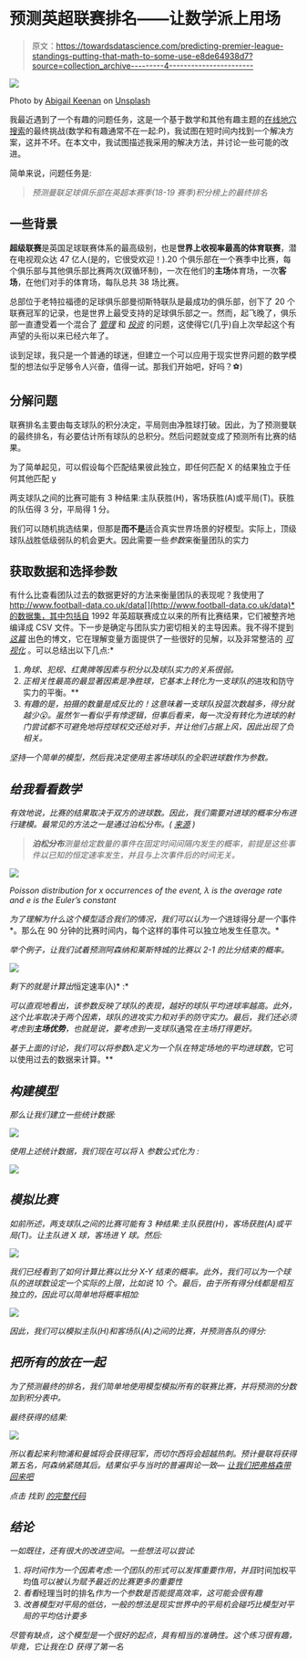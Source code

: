 # 预测英超联赛排名——让数学派上用场

> 原文：<https://towardsdatascience.com/predicting-premier-league-standings-putting-that-math-to-some-use-e8de64938d7?source=collection_archive---------4----------------------->

![](img/3ac1032df5375f3b5f068a1c02d556eb.png)

Photo by [Abigail Keenan](https://unsplash.com/@akeenster?utm_source=medium&utm_medium=referral) on [Unsplash](https://unsplash.com?utm_source=medium&utm_medium=referral)

我最近遇到了一个有趣的问题任务，这是一个基于数学和其他有趣主题的[在线地穴搜索](https://www.facebook.com/events/522221961613814)的最终挑战(数学和有趣通常不在一起:P)，我试图在短时间内找到一个解决方案，这并不坏。在本文中，我试图描述我采用的解决方法，并讨论一些可能的改进。

简单来说，问题任务是:

> *预测曼联足球俱乐部在英超本赛季(18-19 赛季)积分榜上的最终排名*

## 一些背景

**超级联赛**是英国足球联赛体系的最高级别，也是**世界上收视率最高的体育联赛**，潜在电视观众达 47 亿人(是的，它很受欢迎！).20 个俱乐部在一个赛季中比赛，每个俱乐部与其他俱乐部比赛两次(双循环制)，一次在他们的**主场**体育场，一次**客场**，在他们对手的体育场，每队总共 38 场比赛。

总部位于老特拉福德的足球俱乐部曼彻斯特联队是最成功的俱乐部，创下了 20 个联赛冠军的记录，也是世界上最受支持的足球俱乐部之一。然而，起飞晚了，俱乐部一直遭受着一个混合了 [*管理*](https://www.cbc.ca/sports/soccer/mourinho-exit-manchester-united-1.4950290) 和 [*投资*](https://www.theguardian.com/football/2018/oct/24/manchester-united-shambolic-investments-lack-grand-design-jose-mourinho) 的问题，这使得它(几乎)自上次举起这个有声望的头衔以来已经六年了。

谈到足球，我只是一个普通的球迷，但建立一个可以应用于现实世界问题的数学模型的想法似乎足够令人兴奋，值得一试。那我们开始吧，好吗？⚽️)

## 分解问题

联赛排名主要由每支球队的积分决定，平局则由净胜球打破。因此，为了预测曼联的最终排名，有必要估计所有球队的总积分。然后问题就变成了预测所有比赛的结果。

为了简单起见，可以假设每个匹配结果彼此独立，即任何匹配 X 的结果独立于任何其他匹配 y

两支球队之间的比赛可能有 3 种结果:主队获胜(H)，客场获胜(A)或平局(T)。获胜的队伍得 3 分，平局得 1 分。

我们可以随机挑选结果，但那是**而不是**适合真实世界场景的好模型。实际上，顶级球队战胜低级弱队的机会更大。因此需要一些*参数*来衡量团队的实力

## 获取数据和选择参数

有什么比查看团队过去的数据更好的方法来衡量团队的表现呢？我使用了 http://www.football-data.co.uk/data[](http://www.football-data.co.uk/data)*的数据集，其中包括自 1992 年英超联赛成立以来的所有比赛结果，它们被整齐地编译成 CSV 文件。下一步是确定与团队实力密切相关的主导因素。我不得不提到 [*这篇*](https://theartandscienceofdata.wordpress.com/2016/09/17/predicting-the-english-premier-league-standings/) 出色的博文，它在理解变量方面提供了一些很好的见解，以及非常整洁的 [*可视化*](https://public.tableau.com/profile/rosebud.anwuri#!/vizhome/FootballAnalysis2015/PredictingTheBPL) 。可以总结出以下几点:*

1.  *角球、犯规、红黄牌等因素与积分以及球队实力的关系很弱。*
2.  *正相关性最高的最显著因素是净胜球，它基本上转化为一支球队的*进攻和防守实力的平衡。**
3.  *有趣的是，拍摄的数量是成反比的！这意味着一支球队投篮次数越多，得分就越少😮。虽然乍一看似乎有悖逻辑，但事后看来，每一次没有转化为进球的射门尝试都不可避免地将控球权交还给对手，并让他们占据上风，因此出现了负相关。*

*坚持一个简单的模型，然后我决定使用主客场球队的全职进球数作为参数。*

## *给我看看数学*

*有效地说，比赛的结果取决于双方的进球数。因此，我们需要对进球的概率分布进行建模。最常见的方法之一是通过泊松分布。( [*来源*](https://www2.stetson.edu/mathcs/2018/01/brianne-boldrin-predicting-the-result-of-english-premier-league-soccer-games-by-the-use-of-poisson-models/) )*

> ***泊松分布**测量给定数量的事件在固定时间间隔内发生的概率，前提是这些事件以已知的恒定速率发生，并且与上次事件后的时间无关。*

*![](img/d04aa36adc998f4b7fe437f96888c634.png)*

*Poisson distribution for x occurrences of the event, *λ is the average rate and e is the Euler’s constant**

*为了理解为什么这个模型适合我们的情况，我们可以认为一个*进球得分*是一个*事件*。那么在 90 分钟的比赛时间内，每个这样的事件可以独立地发生任意次。*

*举个例子，让我们试着预测阿森纳和莱斯特城的比赛以 2-1 的比分结束的概率。*

*![](img/8d07ffe10cdf205ab19d4141ead8883c.png)*

*剩下的就是计算出*恒定速率(λ)* :*

*可以直观地看出，该参数反映了球队的表现，越好的球队平均进球率越高。此外，这个比率取决于两个因素，球队的进攻实力和对手的防守实力。最后，我们还必须考虑到**主场优势**，也就是说，要考虑到一支球队*通常*在主场打得更好。*

*基于上面的讨论，我们可以将参数λ定义为一个队在特定场地的平均进球数*，它可以使用过去的数据来计算。**

## *构建模型*

*那么让我们建立一些统计数据:*

*![](img/3d2c163be783ca824b83faae7f4a98e2.png)*

*使用上述统计数据，我们现在可以将 *λ* 参数公式化为 *:**

*![](img/c1ca2aed64b6204d7b89197f2873325a.png)*

## *模拟比赛*

*如前所述，两支球队之间的比赛可能有 3 种结果:主队获胜(H)，客场获胜(A)或平局(T)。让主队进 X 球，客场进 Y 球。然后:*

*![](img/bdc44238f8b2d3cff4496665ccf470a3.png)*

*我们已经看到了如何计算比赛以比分 X-Y 结束的概率。此外，我们可以为一个球队的进球数设定一个实际的上限，比如说 10 个。最后，由于所有得分线都是相互独立的，因此可以简单地将概率相加:*

*![](img/c7bd4cc852e97dc114ca0a0e6e9d4025.png)*

*因此，我们可以模拟主队(H)和客场队(A)之间的比赛，并预测各队的得分:*

## *把所有的放在一起*

*为了预测最终的排名，我们简单地使用模型模拟所有的联赛比赛，并将预测的分数加到积分表中。*

*最终获得的结果:*

*![](img/997a485e5a0be50247ee88c6aa284440.png)*

*所以看起来利物浦和曼城将会获得冠军，而切尔西将会超越热刺。预计曼联将获得第五名，阿森纳紧随其后。结果似乎与当时的普遍舆论一致— [*让我们把弗格森带回来吧*](https://www.rt.com/sport/446765-mourinho-sacking-social-media-reaction/)*

*点击 找到 [*的完整代码*](https://github.com/apaar97/EPLpredictions/blob/master/Prediction.ipynb)*

## *结论*

*一如既往，还有很大的改进空间。一些想法可以尝试:*

1.  *将时间作为一个因素考虑:一个团队的形式可以发挥重要作用，并且*时间加权平均值*可以被认为赋予最近的比赛更多的重要性*
2.  *看看*经理当时的排名*作为一个参数是否能提高效率，这可能会很有趣*
3.  *改善模型对平局的低估，一般的想法是现实世界中的平局机会碰巧比模型对平局的平均估计要多*

*尽管有缺点，这个模型是一个很好的起点，具有相当的准确性。这个练习很有趣，毕竟，它让我在:D 获得了第一名*